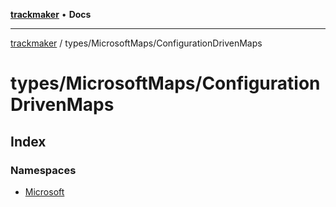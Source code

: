 [**trackmaker**](../../../README.md) • **Docs**

***

[trackmaker](../../../modules.md) / types/MicrosoftMaps/ConfigurationDrivenMaps

# types/MicrosoftMaps/ConfigurationDrivenMaps

## Index

### Namespaces

- [Microsoft](namespaces/Microsoft/README.md)
